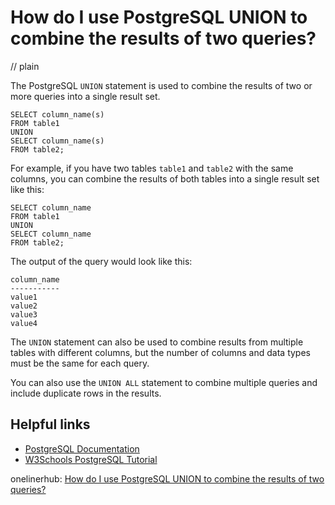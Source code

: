# How do I use PostgreSQL UNION to combine the results of two queries?
// plain

The PostgreSQL `UNION` statement is used to combine the results of two or more queries into a single result set.

```
SELECT column_name(s)
FROM table1
UNION
SELECT column_name(s)
FROM table2;
```

For example, if you have two tables `table1` and `table2` with the same columns, you can combine the results of both tables into a single result set like this:

```
SELECT column_name
FROM table1
UNION
SELECT column_name
FROM table2;
```

The output of the query would look like this:
```
column_name
-----------
value1
value2
value3
value4
```

The `UNION` statement can also be used to combine results from multiple tables with different columns, but the number of columns and data types must be the same for each query.

You can also use the `UNION ALL` statement to combine multiple queries and include duplicate rows in the results.

## Helpful links
- [PostgreSQL Documentation](https://www.postgresql.org/docs/current/queries-union.html)
- [W3Schools PostgreSQL Tutorial](https://www.w3schools.com/sql/sql_union.asp)

onelinerhub: [How do I use PostgreSQL UNION to combine the results of two queries?](https://onelinerhub.com/postgresql/how-do-i-use-postgresql-union-to-combine-the-results-of-two-queries)